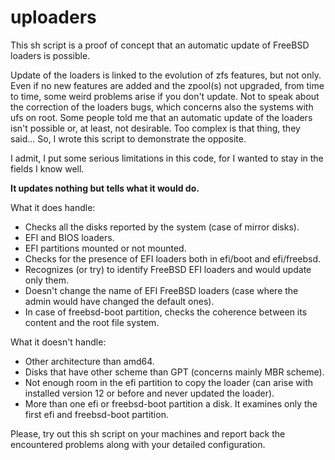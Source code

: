 # uploaders

This sh script is a proof of concept that an automatic update of FreeBSD loaders is possible.

Update of the loaders is linked to the evolution of zfs features, but not only.
Even if no new features are added and the zpool(s) not upgraded, from time to time, some weird problems arise if you don't update.
Not to speak about the correction of the loaders bugs, which concerns also the systems with ufs on root.
Some people told me that an automatic update of the loaders isn't possible or, at least, not desirable.
Too complex is that thing, they said... So, I wrote this script to demonstrate the opposite.

I admit, I put some serious limitations in this code, for I wanted to stay in the fields I know well.

**It updates nothing but tells what it would do.**

What it does handle:
- Checks all the disks reported by the system (case of mirror disks).
- EFI and BIOS loaders.
- EFI partitions mounted or not mounted.
- Checks for the presence of EFI loaders both in efi/boot and efi/freebsd.
- Recognizes (or try) to identify FreeBSD EFI loaders and would update only them.
- Doesn't change the name of EFI FreeBSD loaders (case where the admin would have changed the default ones).
- In case of freebsd-boot partition, checks the coherence between its content and the root file system.

What it doesn't handle:
- Other architecture than amd64.
- Disks that have other scheme than GPT (concerns mainly MBR scheme).
- Not enough room in the efi partition to copy the loader (can arise with installed version 12 or before and never updated the loader).
- More than one efi or freebsd-boot partition a disk. It examines only the first efi and freebsd-boot partition.

Please, try out this sh script on your machines and report back the encountered problems along with your detailed configuration.
